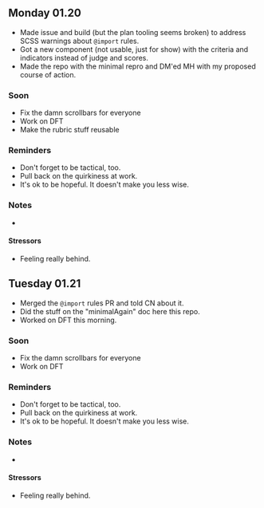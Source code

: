 ## Monday 01.20

- Made issue and build (but the plan tooling seems broken) to address SCSS warnings about `@import` rules.
- Got a new component (not usable, just for show) with the criteria and indicators instead of judge and scores.
- Made the repo with the minimal repro and DM'ed MH with my proposed course of action.

### Soon

- Fix the damn scrollbars for everyone
- Work on DFT
- Make the rubric stuff reusable

### Reminders

- Don't forget to be tactical, too.
- Pull back on the quirkiness at work.
- It's ok to be hopeful. It doesn't make you less wise.

### Notes

- 

#### Stressors

- Feeling really behind.

## Tuesday 01.21

- Merged the `@import` rules PR and told CN about it.
- Did the stuff on the "minimalAgain" doc here this repo.
- Worked on DFT this morning.

### Soon

- Fix the damn scrollbars for everyone
- Work on DFT

### Reminders

- Don't forget to be tactical, too.
- Pull back on the quirkiness at work.
- It's ok to be hopeful. It doesn't make you less wise.

### Notes

- 

#### Stressors

- Feeling really behind.

